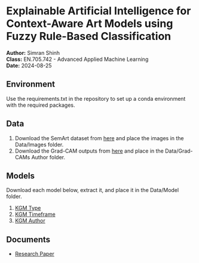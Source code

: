 # Explainable Artificial Intelligence for Context-Aware Art Models using Fuzzy Rule-Based Classification

**Author:** Simran Shinh <br>
**Class:** EN.705.742 - Advanced Applied Machine Learning   
**Date:** 2024-08-25

## Environment
Use the requirements.txt in the repository to set up a conda environment with the required packages.

## Data
1. Download the SemArt dataset from [here](https://noagarcia.github.io/SemArt/) and place the images in the Data/Images folder.
2. Download the Grad-CAM outputs from [here](https://drive.google.com/drive/folders/1s6-zz9EpUuLfpuNNaFPsmupBElN1suYr?usp=sharing) and place in the Data/Grad-CAMs Author folder.

## Models
Download each model below, extract it, and place it in the Data/Model folder.
1. [KGM Type](https://drive.google.com/file/d/1zLdvyy6gSw3ENAhLin6c1-DvnvJ9_CU9/view)
2. [KGM Timeframe](https://drive.google.com/file/d/1QTsNQbQmQFUgRiWiYjvuPQrgtzL89Ynj/view)
3. [KGM Author](https://drive.google.com/file/d/1dFThWHACyX08mBk8lz-4sC8XhF-VMYam/view)

## Documents
- [Research Paper](documents/paper.pdf)
